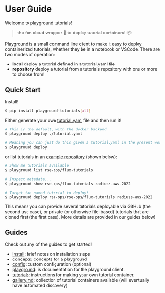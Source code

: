 # User Guide

Welcome to playground tutorials!

> the fun cloud wrapper 🍬️ to deploy tutorial containers! 📦️

Playground is a small command line client to make it easy to deploy containerized
tutorials, whether they be in a notebook or VSCode. There are two modes of operation:

 - **local** deploy a tutorial defined in a tutorial.yaml file
 - **repository** deploy a tutorial from a tutorials repository with one or more to choose from!

## Quick Start

Install!

```bash
$ pip install playground-tutorials[all]
```

Either generate your own [tutorial.yaml](https://converged-computing.github.io/playground/#/tutorials?id=metadata) file and then run it!

```bash
# This is the default, with the docker backend
$ playground deploy ./tutorial.yaml

# Meaning you can just do this given a tutorial.yaml in the present working directory
$ playground deploy
```

or list tutorials in an [example repository](https://github.com/rse-ops/rse-ops/flux-tutorials) (shown below):

```bash
# Show me tutorials available
$ playground list rse-ops/flux-tutorials

# Inspect metadata...
$ playground show rse-ops/flux-tutorials radiuss-aws-2022

# Target the named tutorial to deploy!
$ playground deploy rse-ops/rse-ops/flux-tutorials radiuss-aws-2022
```
This means you can provide several tutorials deployable via GitHub (the second use case), or private
(or otherwise file-based) tutorials that are cloned first (the first case). More details are provided in our guides below!

## Guides

Check out any of the guides to get started!

 - [install](install.md): brief notes on installation steps
 - [concepts](concepts.md): concepts for a playground
 - [config](config.md): custom configuration (optional)
 - [playground](cli.md): is documentation for the playground client.
 - [tutorials](tutorials.md): instructions for making your own tutorial container.
 - [gallery.md](gallery.md): collection of tutorial containers available (will eventually have automated discovery)
